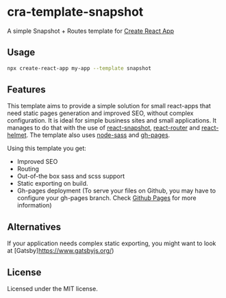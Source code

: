 # cra-template-snapshot

A simple Snapshot + Routes template for [Create React App](https://github.com/facebook/create-react-app)

## Usage

```sh
npx create-react-app my-app --template snapshot
```

## Features

This template aims to provide a simple solution for small react-apps that need static pages generation and improved SEO, without complex configuration. It is ideal for simple business sites and small applications.
It manages to do that with the use of [react-snapshot](https://github.com/geelen/react-snapshot), [react-router](https://reacttraining.com/react-router/) and [react-helmet](https://github.com/nfl/react-helmet). The template also uses [node-sass](https://github.com/sass/node-sass) and [gh-pages](https://github.com/tschaub/gh-pages).

Using this template you get:

- Improved SEO
- Routing
- Out-of-the box sass and scss support
- Static exporting on build.
- Gh-pages deployment (To serve your files on Github, you may have to configure your gh-pages branch. Check [Github Pages](https://pages.github.com/) for more information)

## Alternatives

If your application needs complex static exporting, you might want to look at [Gatsby]https://www.gatsbyjs.org/)

## License

Licensed under the MIT license.
